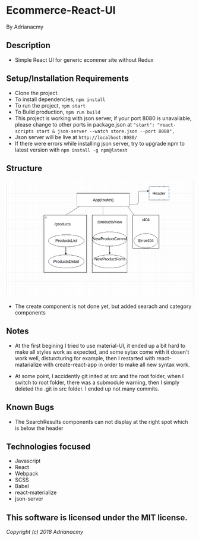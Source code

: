 # Ecommerce-React-UI


By Adrianacmy

## Description

- Simple React UI for generic ecommer site without Redux

## Setup/Installation Requirements

- Clone the project.
- To install dependencies, `npm install`
- To run the project, `npm start`
- To Build production, `npm run build`
- This project is working with json server, if your port 8080 is unavailable, please change to other ports in package.json at `"start": "react-scripts start & json-server --watch store.json --port 8080",` 
- Json server will be live at `http://localhost:8080/`
- If there were errors while installing json server, try to upgrade npm to latest version with ``npm install -g npm@latest``

## Structure

![structure](./src/components/assets/images/diagram.png)

- The create component is not done yet, but added searach and category components

## Notes

- At the first begining I tried to use material-UI, it ended up a bit hard to make all styles work as expected, and some sytax come with it dosen't work well, disturcturing for example, then I restarted with react-matarialize with create-react-app in order to make all new syntax work.

- At some point, I accidently git inited at src and the root folder, when I switch to root folder, there was a submodule warning, then I simply deleted the .git in src folder. I ended up not many commits.


## Known Bugs

- The SearchResults components can not display at the right spot which is below the header

## Technologies focused

- Javascript
- React
- Webpack
- SCSS
- Babel
- react-materialize
- json-server



## This software is licensed under the MIT license.

*Copyright (c) 2018 Adrianacmy*